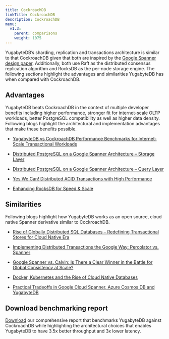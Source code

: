 ```yaml
---
title: CockroachDB
linkTitle: CockroachDB
description: CockroachDB
menu:
  v1.3:
    parent: comparisons
    weight: 1075
---
```


YugabyteDB’s sharding, replication and transactions architecture is similar to that CockroachDB given that both are inspired by the [Google Spanner design paper](https://research.google.com/archive/spanner-osdi2012.pdf). Additionally, both use Raft as the distributed consensus replication algorithm and RocksDB as the per-node storage engine. The following sections highlight the advantages and similarities YugabyteDB has when compared with CockroachDB.

## Advantages

YugabyteDB beats CockroachDB in the context of multiple developer benefits including higher performance, stronger fit for internet-scale OLTP workloads, better PostgreSQL compatibility as well as higher data density. Following blogs highlight the architectural and implementation advantages that make these benefits possible.

- [YugabyteDB vs CockroachDB Performance Benchmarks for Internet-Scale Transactional Workloads](https://blog.yugabyte.com/yugabyte-db-vs-cockroachdb-performance-benchmarks-for-internet-scale-transactional-workloads/)

- [Distributed PostgreSQL on a Google Spanner Architecture – Storage Layer](https://blog.yugabyte.com/distributed-postgresql-on-a-google-spanner-architecture-storage-layer/)

- [Distributed PostgreSQL on a Google Spanner Architecture – Query Layer](https://blog.yugabyte.com/distributed-postgresql-on-a-google-spanner-architecture-query-layer/)

- [Yes We Can! Distributed ACID Transactions with High Performance](https://blog.yugabyte.com/yes-we-can-distributed-acid-transactions-with-high-performance/)

- [Enhancing RocksDB for Speed & Scale](https://blog.yugabyte.com/enhancing-rocksdb-for-speed-scale/)

## Similarities

Following blogs highlight how YugabyteDB works as an open source, cloud native Spanner derivative similar to CockroachDB.

- [Rise of Globally Distributed SQL Databases – Redefining Transactional Stores for Cloud Native Era](https://blog.yugabyte.com/rise-of-globally-distributed-sql-databases-redefining-transactional-stores-for-cloud-native-era/)

- [Implementing Distributed Transactions the Google Way: Percolator vs. Spanner](https://blog.yugabyte.com/implementing-distributed-transactions-the-google-way-percolator-vs-spanner/)

- [Google Spanner vs. Calvin: Is There a Clear Winner in the Battle for Global Consistency at Scale?](https://blog.yugabyte.com/google-spanner-vs-calvin-global-consistency-at-scale/)

- [Docker, Kubernetes and the Rise of Cloud Native Databases](https://blog.yugabyte.com/docker-kubernetes-and-the-rise-of-cloud-native-databases/)

- [Practical Tradeoffs in Google Cloud Spanner, Azure Cosmos DB and YugabyteDB](https://blog.yugabyte.com/practical-tradeoffs-in-google-cloud-spanner-azure-cosmos-db-and-yugabyte-db/)

## Download benchmarking report

[Download](https://www.yugabyte.com/yugabyte-db-vs-cockroachdb/) our comprehensive report that benchmarks YugabyteDB against CockroachDB while highlighting the architectural choices that enables YugabyteDB to have 3.5x better throughput and 3x lower latency.
